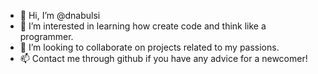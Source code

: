 - 👋 Hi, I’m @dnabulsi
- 👀 I’m interested in learning how create code and think like a programmer.
- 💞️ I’m looking to collaborate on projects related to my passions.
- 📫 Contact me through github if you have any advice for a newcomer!

<!---
dnabulsi/dnabulsi is a ✨ special ✨ repository because its `README.md` (this file) appears on your GitHub profile.
You can click the Preview link to take a look at your changes.
--->
